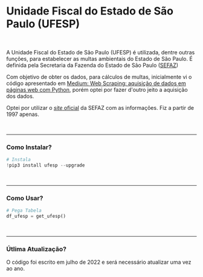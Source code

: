 # Unidade Fiscal do Estado de São Paulo (UFESP)

<br>

A Unidade Fiscal do Estado de São Paulo (UFESP) é utilizada, dentre outras funções, para estabelecer as multas ambientais do Estado de São Paulo. É definida pela Secretaria da Fazenda do Estado de São Paulo ([SEFAZ](https://portal.fazenda.sp.gov.br/))

Com objetivo de obter os dados, para cálculos de multas, inicialmente vi o código apresentado em [Medium: Web Scraping: aquisição de dados em páginas web com Python](https://medium.com/data-hackers/web-scraping-aquisi%C3%A7%C3%A3o-de-dados-em-p%C3%A1ginas-web-com-python-ec6e33e9e452), porém optei por fazer d'outro jeito a aquisição dos dados.

Optei por utilizar o [*site* oficial](https://legislacao.fazenda.sp.gov.br/Paginas/ValoresDaUFESP.aspx) da SEFAZ com as informações. Fiz a partir de 1997 apenas.

<br>

----

### Como Instalar?

```python
# Instala
!pip3 install ufesp --upgrade
```

<br>

----

### Como Usar?

```python
# Pega Tabela
df_ufesp = get_ufesp()
```

<br>

----

### Útlima Atualização?

O código foi escrito em julho de 2022 e será necessário atualizar uma vez ao ano.
